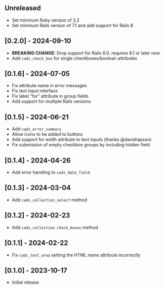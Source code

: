 ## Unreleased

- Set minimum Ruby version of 3.2
- Set minimum Rails version of 7.1 and add support for Rails 8

## [0.2.0] - 2024-09-10

- **BREAKING CHANGE**: Drop support for Rails 6.0, requires 6.1 or later now
- Add `cads_check_box` for single checkboxes/boolean attributes

## [0.1.6] - 2024-07-05

- Fix attribute name in error messages
- Fix text input interface
- Fix label "for" attribute in group fields
- Add support for multiple Rails versions

## [0.1.5] - 2024-06-21

- Add `cads_error_summary`
- Allow icons to be added to buttons
- Add support for width attribute to text inputs (thanks @davidrapson)
- Fix submission of empty checkbox groups by including hidden field

## [0.1.4] - 2024-04-26

- Add error handling to `cads_date_field`

## [0.1.3] - 2024-03-04

- Add `cads_collection_select` method

## [0.1.2] - 2024-02-23

- Add `cads_collection_check_boxes` method

## [0.1.1] - 2024-02-22

- Fix `cads_text_area` setting the HTML name attribute incorrectly

## [0.1.0] - 2023-10-17

- Initial release
